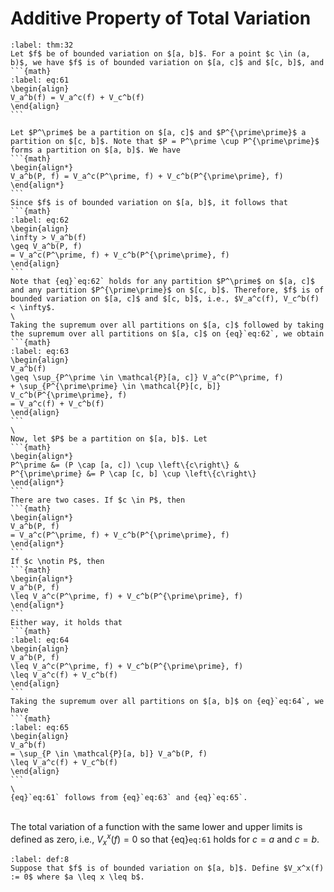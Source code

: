 # Additive Property of Total Variation
````{prf:theorem} 
:label: thm:32
Let $f$ be of bounded variation on $[a, b]$. For a point $c \in (a, b)$, we have $f$ is of bounded variation on $[a, c]$ and $[c, b]$, and 
```{math}
:label: eq:61
\begin{align}
V_a^b(f) = V_a^c(f) + V_c^b(f)
\end{align}
```
````
````{prf:proof}
Let $P^\prime$ be a partition on $[a, c]$ and $P^{\prime\prime}$ a partition on $[c, b]$. Note that $P = P^\prime \cup P^{\prime\prime}$ forms a partition on $[a, b]$. We have
```{math}
\begin{align*}
V_a^b(P, f) = V_a^c(P^\prime, f) + V_c^b(P^{\prime\prime}, f)
\end{align*}
```
Since $f$ is of bounded variation on $[a, b]$, it follows that 
```{math}
:label: eq:62
\begin{align}
\infty > V_a^b(f) 
\geq V_a^b(P, f) 
= V_a^c(P^\prime, f) + V_c^b(P^{\prime\prime}, f)
\end{align}
```
Note that {eq}`eq:62` holds for any partition $P^\prime$ on $[a, c]$ and any partition $P^{\prime\prime}$ on $[c, b]$. Therefore, $f$ is of bounded variation on $[a, c]$ and $[c, b]$, i.e., $V_a^c(f), V_c^b(f) < \infty$.
\
Taking the supremum over all partitions on $[a, c]$ followed by taking the supremum over all partitions on $[a, c]$ on {eq}`eq:62`, we obtain
```{math}
:label: eq:63
\begin{align}
V_a^b(f) 
\geq \sup_{P^\prime \in \mathcal{P}[a, c]} V_a^c(P^\prime, f) 
+ \sup_{P^{\prime\prime} \in \mathcal{P}[c, b]} V_c^b(P^{\prime\prime}, f)
= V_a^c(f) + V_c^b(f)
\end{align}
```
\
Now, let $P$ be a partition on $[a, b]$. Let
```{math}
\begin{align*}
P^\prime &= (P \cap [a, c]) \cup \left\{c\right\} & 
P^{\prime\prime} &= P \cap [c, b] \cup \left\{c\right\}
\end{align*}
```
There are two cases. If $c \in P$, then
```{math}
\begin{align*}
V_a^b(P, f) 
= V_a^c(P^\prime, f) + V_c^b(P^{\prime\prime}, f)
\end{align*}
```
If $c \notin P$, then 
```{math}
\begin{align*}
V_a^b(P, f) 
\leq V_a^c(P^\prime, f) + V_c^b(P^{\prime\prime}, f)
\end{align*}
```
Either way, it holds that 
```{math}
:label: eq:64
\begin{align}
V_a^b(P, f) 
\leq V_a^c(P^\prime, f) + V_c^b(P^{\prime\prime}, f)
\leq V_a^c(f) + V_c^b(f)
\end{align}
```
Taking the supremum over all partitions on $[a, b]$ on {eq}`eq:64`, we have 
```{math}
:label: eq:65
\begin{align}
V_a^b(f)
= \sup_{P \in \mathcal{P}[a, b]} V_a^b(P, f) 
\leq V_a^c(f) + V_c^b(f)
\end{align}
```
\
{eq}`eq:61` follows from {eq}`eq:63` and {eq}`eq:65`.
````
\
The total variation of a function with the same lower and upper limits is defined as zero, i.e.,  $V_x^x(f) = 0$ so that {eq}`eq:61` holds for $c = a$ and $c = b$.
````{prf:definition} 
:label: def:8
Suppose that $f$ is of bounded variation on $[a, b]$. Define $V_x^x(f) := 0$ where $a \leq x \leq b$.
````
